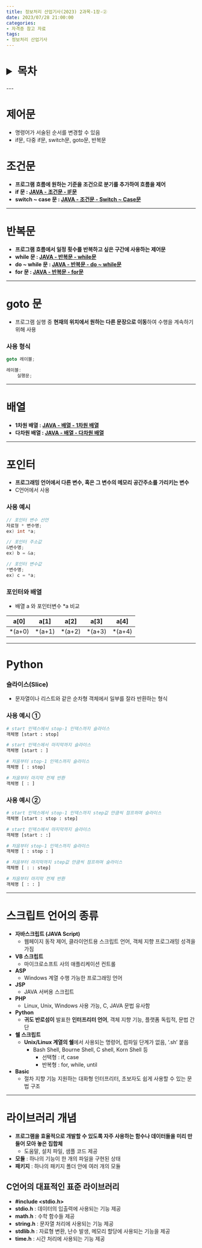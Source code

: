 ```yaml
---
title: 정보처리 산업기사(2023) 2과목-1장-②
date: 2023/07/28 21:00:00
categories:
- 자격증 참고 자료
tags:
- 정보처리 산업기사
---
```

<h1>
<details>
<summary>목차</summary>
<div markdown="1">

- [제어문](#제어문)
    - [조건문](#조건문)
    - [반복문](#반복문)
    - [goto 문](#goto-문)
- [배열](#배열)
- [포인터](#포인터)
- [Python](#Python)
- [스크립트 언어의 종류](#스크립트-언어의-종류)
- [라이브러리 개념](#라이브러리-개념)
</div>
</details>
</h1>
---

# 제어문

- 명령어가 서술된 순서를 변경할 수 있음
- if문, 다중 if문, switch문, goto문, 반복문

# 조건문

- **프로그램 흐름에 원하는 기준을 조건으로 분기를 추가하여 흐름을 제어**
- **if 문 : [JAVA - 조건문 - IF문](https://depra3.github.io/2023/07/12/2023/07/JAVA-%EC%A1%B0%EA%B1%B4%EB%AC%B8-IF%EB%AC%B8/)**
- **switch ~ case 문 : [JAVA - 조건문 - Switch ~ Case문](https://depra3.github.io/2023/07/14/2023/07/JAVA-%EC%A1%B0%EA%B1%B4%EB%AC%B8-Switch~Case%EB%AC%B8/)**
---
# 반복문

- **프로그램 흐름에서 일정 횟수를 반복하고 싶은 구간에 사용하는 제어문**
- **while 문 : [JAVA - 반복문 - while문](https://depra3.github.io/2023/07/15/2023/07/JAVA-%EB%B0%98%EB%B3%B5%EB%AC%B8-while%EB%AC%B8/)**
- **do ~ while 문 : [JAVA - 반복문 - do ~ while문](https://depra3.github.io/2023/07/17/2023/07/JAVA-%EB%B0%98%EB%B3%B5%EB%AC%B8-do~while%EB%AC%B8/)**
- **for 문 : [JAVA - 반복문 - for문](https://depra3.github.io/2023/07/18/2023/07/JAVA-%EB%B0%98%EB%B3%B5%EB%AC%B8-for%EB%AC%B8/)**
---
# goto 문

- 프로그램 실행 중 **현재의 위치에서 원하는 다른 문장으로 이동**하여 수행을 계속하기 위해 사용

### 사용 형식

```java
goto 레이블;

레이블:
	실행문;

```
---
# 배열

- **1차원 배열 : [JAVA - 배열 - 1차원 배열](https://depra3.github.io/2023/07/20/2023/07/JAVA-%EB%B0%B0%EC%97%B4-%E2%91%A0/)**
- **다차원 배열 : [JAVA - 배열 - 다차원 배열](https://depra3.github.io/2023/07/24/2023/07/JAVA-%EB%B0%B0%EC%97%B4-%E2%91%A1/)**
---
# 포인터

- **프로그래밍 언어에서 다른 변수, 혹은 그 변수의 메모리 공간주소를 가리키는 변수**
- C언어에서 사용

### 사용 예시

```c
// 포인터 변수 선언
자료형 * 변수명;
ex) int *a;

// 포인터 주소값
&변수명;
ex) b = &a;

// 포인터 변수값
*변수명;
ex) c = *a;
```

### 포인터와 배열

- 배열 a 와 포인터변수 *a 비교

| a[0] | a[1] | a[2] | a[3] | a[4] |
| --- | --- | --- | --- | --- |
| *(a+0) | *(a+1) | *(a+2) | *(a+3) | *(a+4) |

---
# Python

### 슬라이스(Slice)

- 문자열이나 리스트와 같은 순차형 객체에서 일부를 잘라 반환하는 형식

### 사용 예시 ①

```python
# start 인덱스에서 stop-1 인덱스까지 슬라이스
객체명 [start : stop]

# start 인덱스에서 마지막까지 슬라이스
객체명 [start : ]

# 처음부터 stop-1 인덱스까지 슬라이스
객체명 [ : stop]

# 처음부터 마지막 전체 반환
객체명 [ : ]
```

### 사용 예시 ②

```python
# start 인덱스에서 stop-1 인덱스까지 step값 만큼씩 점프하며 슬라이스
객체명 [start : stop : step]

# start 인덱스에서 마지막까지 슬라이스
객체명 [start : :]

# 처음부터 stop-1 인덱스까지 슬라이스
객체명 [ : stop : ]

# 처음부터 마지막까지 step값 만큼씩 점프하며 슬라이스
객체명 [ : : step]

# 처음부터 마지막 전체 반환
객체명 [ : : ]
```
---
# 스크립트 언어의 종류

- **자바스크립트 (JAVA Script)**
    - 웹페이지 동작 제어, 클라이언트용 스크립트 언어, 객체 지향 프로그래밍 성격을 가짐
- **VB 스크립트**
    - 마이크로소프트 사의 애플리케이션 컨트롤
- **ASP**
    - Windows 계열 수행 가능한 프로그래밍 언어
- **JSP**
    - JAVA 서버용 스크립트
- **PHP**
    - Linux, Unix, Windows 사용 가능, C, JAVA 문법 유사함
- **Python**
    - **귀도 반로섬이** 발표한 **인터프리터 언어**, 객체 지향 기능, 플랫폼 독립적, 문법 간단
- **쉘 스크립트**
    - **Unix/Linux 계열의 쉘**에서 사용되는 명령어, 컴파일 단계가 없음, ‘.sh’ 붙음
        - Bash Shell, Bourne Shell, C shell, Korn Shell 등
            - 선택형 : if, case
            - 반복형 : for, while, until
- **Basic**
    - 절차 지향 기능 지원하는 대화형 인터프리터, 초보자도 쉽게 사용할 수 있는 문법 구조
---
# **라이브러리 개념**

- **프로그램을 효율적으로 개발할 수 있도록 자주 사용하는 함수나 데이터들을 미리 만들어 모아 놓은 집합체**
    - 도움말, 설치 파일, 샘플 코드 제공
- **모듈** : 하나의 기능이 한 개의 파일을 구현된 상태
- **패키지** : 하나의 패키지 폴더 안에 여러 개의 모듈

## **C언어의 대표적인 표준 라이브러리**

- **#include <stdio.h>**
- **stdio.h** : 데이터의 입출력에 사용되는 기능 제공
- **math.h** : 수학 함수들 제공
- **string.h** : 문자열 처리에 사용되는 기능 제공
- **stdlib.h** : 자료형 변환, 난수 발생, 메모리 할당에 사용되는 기능을 제공
- **time.h** : 시간 처리에 사용되는 기능 제공